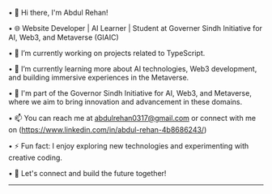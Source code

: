 
• 👋 Hi there, I'm Abdul Rehan!

• 🌐 Website Developer | AI Learner | Student at Governer Sindh Initiative for AI, Web3, and Metaverse (GIAIC)

• 🔭 I’m currently working on projects related to TypeScript.

• 🌱 I’m currently learning more about AI technologies, Web3 development, and building immersive experiences in the Metaverse.

• 💼 I'm part of the Governor Sindh Initiative for AI, Web3, and Metaverse, where we aim to bring innovation and advancement in these domains.

• 📫 You can reach me at abdulrehan0317@gmail.com or connect with me on (https://www.linkedin.com/in/abdul-rehan-4b8686243/)

• ⚡ Fun fact: I enjoy exploring new technologies and experimenting with creative coding.

• 🚀 Let's connect and build the future together!



------------------------------------------------------------------------------------------------------------------------------------------------------
